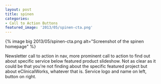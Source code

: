 ```yaml
---
layout: post
title: spinen
categories:
- Call to Action Buttons
featured_image: '2013/05/spinen-cta.png'
---
```

{% image big 2013/05/spinen-cta.png alt="Screenshot of the spinen homepage" %}

Newsletter call to action in nav, more prominent call to action to find out about specific service below featured product slideshow. Not as clear as it could be that you're not finding about the specific featured project but about eClinicalWorks, whatever that is. Service logo and name on left, button on right.